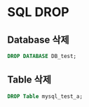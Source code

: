 # SQL DROP

## Database 삭제

```sql
DROP DATABASE DB_test;
```

## Table 삭제

```sql
DROP Table mysql_test_a;
```
